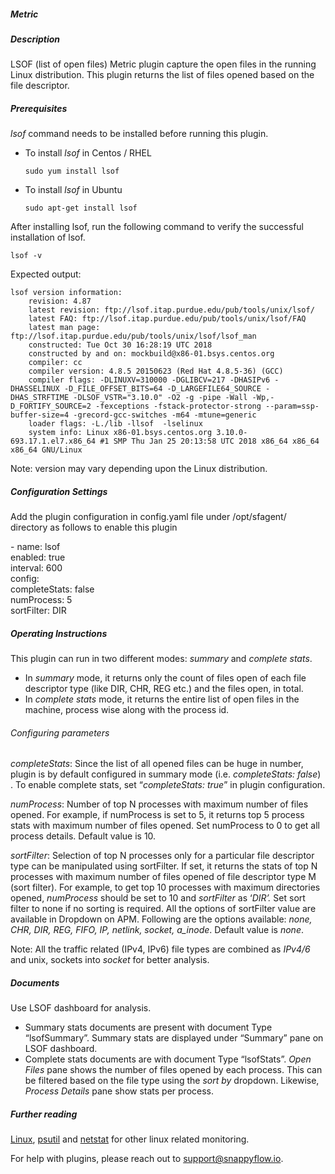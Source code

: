 ##### Metric

##### Description

LSOF (list of open files) Metric plugin capture the open files in the running Linux distribution. This plugin returns the list of files opened based on the file descriptor.

##### Prerequisites

*lsof* command needs to be installed before running this plugin.

- To install *lsof* in Centos / RHEL

  ```
  sudo yum install lsof
  ```

- To install *lsof* in Ubuntu

  ```
  sudo apt-get install lsof
  ```

After installing lsof, run the following command to verify the successful installation of lsof.

```
lsof -v
```

 Expected output:

```
lsof version information:
    revision: 4.87
    latest revision: ftp://lsof.itap.purdue.edu/pub/tools/unix/lsof/
    latest FAQ: ftp://lsof.itap.purdue.edu/pub/tools/unix/lsof/FAQ
    latest man page: ftp://lsof.itap.purdue.edu/pub/tools/unix/lsof/lsof_man
    constructed: Tue Oct 30 16:28:19 UTC 2018
    constructed by and on: mockbuild@x86-01.bsys.centos.org
    compiler: cc
    compiler version: 4.8.5 20150623 (Red Hat 4.8.5-36) (GCC)
    compiler flags: -DLINUXV=310000 -DGLIBCV=217 -DHASIPv6 -DHASSELINUX -D_FILE_OFFSET_BITS=64 -D_LARGEFILE64_SOURCE -DHAS_STRFTIME -DLSOF_VSTR="3.10.0" -O2 -g -pipe -Wall -Wp,-D_FORTIFY_SOURCE=2 -fexceptions -fstack-protector-strong --param=ssp-buffer-size=4 -grecord-gcc-switches -m64 -mtune=generic
    loader flags: -L./lib -llsof  -lselinux
    system info: Linux x86-01.bsys.centos.org 3.10.0-693.17.1.el7.x86_64 #1 SMP Thu Jan 25 20:13:58 UTC 2018 x86_64 x86_64 x86_64 GNU/Linux
```

Note: version may vary depending upon the Linux distribution.

#####  Configuration Settings
Add the plugin configuration in config.yaml file under /opt/sfagent/ directory as follows to enable this plugin

<div class="sfpollerExample">
  <div> - name: lsof </div>
  <div class="innerLeft">
    <div>enabled: true </div>
    <div>interval: 600 </div>
    <div>config:</div>
    <div class="innerLeft">
      <div>completeStats: false </div>
      <div>numProcess: 5 </div>
      <div>sortFilter: DIR </div>
    </div>
  </div>
</div>


##### Operating Instructions

This plugin can run in two different modes: *summary* and *complete stats*.

- In *summary* mode, it returns only the count of files open of each file descriptor type (like DIR, CHR, REG etc.) and the files open, in total.
- In *complete stats* mode, it returns the entire list of open files in the machine, process wise along with the process id.

###### Configuring parameters

*completeStats*: Since the list of all opened files can be huge in number, plugin is by default configured in summary mode (i.e. *completeStats: false*) . To enable complete stats, set “*completeStats: true*” in plugin configuration. 

*numProcess*: Number of top N processes with maximum number of files opened. For example, if numProcess is set to 5, it returns top 5 process stats with maximum number of files opened. Set numProcess to 0 to get all process details. Default value is 10.

*sortFilter*:  Selection of top N processes only for a particular file descriptor type can be manipulated using sortFilter.  If set, it returns the stats of top N processes with maximum number of files opened of file descriptor type M (sort filter). For example, to get top 10 processes with maximum directories opened, *numProcess* should be set to 10 and *sortFilter* as ‘*DIR’.* Set sort filter to none if no sorting is required. All the options of sortFilter value are available in Dropdown on APM. Following are the options available: *none, CHR, DIR, REG, FIFO, IP, netlink, socket, a_inode*. Default value is *none*.

Note: All the traffic related (IPv4, IPv6) file types are combined as *IPv4/6* and unix, sockets into *socket* for better analysis.

##### Documents

Use LSOF dashboard for analysis.

- Summary stats documents are present with document Type “lsofSummary”. Summary stats are displayed under “Summary” pane on LSOF dashboard.
- Complete stats documents are with document Type “lsofStats”. *Open Files* pane shows the number of files opened by each process. This can be filtered based on the file type using the *sort by* dropdown. Likewise, *Process Details*  pane show stats per process.

##### Further reading

[Linux](../linux/documentation.md), [psutil](../psutil/documentation.md) and [netstat](../netstat/documentation.md) for other linux related monitoring.



For help with plugins, please reach out to support@snappyflow.io.
